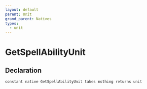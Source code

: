 ```yaml
---
layout: default
parent: Unit
grand_parent: Natives
types:
  - unit
---
```


# GetSpellAbilityUnit

## Declaration

```
constant native GetSpellAbilityUnit takes nothing returns unit
```